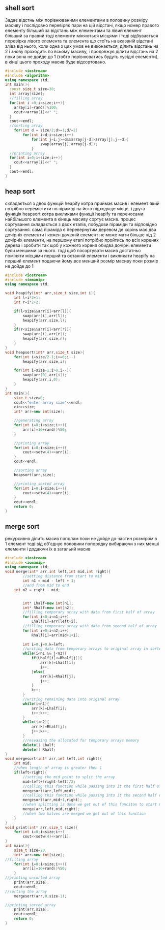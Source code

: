 ## shell sort

Задає відстнь між порівнюваними елементами в половину розміру масиву і послідовно перевіряє пари на цій відстані, якщо номер правого елементу більший за відстань між елементами та лівий елемент більший за правий тоді елементи міняються місцями і тоді відбувається перевірка лівого елемента та елемента що стоїть на вказаній відстані зліва від нього, коли одна з цих умов не виконається, ділить відстань на 2 і знову проходить по всьому масиву, і продовжує ділити відстань на 2 поки вона не дойде до 1 (тобто порівнюватись будуть сусідні елементи), в кінці цього проходу масив буде відсортовано.
```c++
#include <iostream>
#include <algorithm>
using namespace std;
int main(){
  const size_t size=30;
  int array[size];
  //filling array
  for(int i =0;i<size;i++){
    array[i]=rand()%100;
    cout<<array[i]<<" ";
  }
  cout<<endl;
  //sorting array
	for(int d = size/2;d>=1;d/=2)
		for(int i=d;i<size;i++)
			for(int j=i;j>=d&&array[j-d]>array[j];j-=d){
				swap(array[j],array[j-d]);
			}
  //printing array
  for(int i=0;i<size;i++){
    cout<<array[i]<<" ";
  }
  cout<<endl;
}
```

## heap sort

складається з двох функцій heapify котра приймає масив і елемент який потрібно перемістити по піраміді на його підходяще місце, і друга функція heapsort котра викликами функції heapify та переносами найбільшого елемента в кінець масиву сортує масив. процес сортування складається з двох етапів, побудови піраміди та відповідно сортування. сама піраміда є перевернутим деревом де корінь має два дочірніх елементи і кожен дочірній елемент не може мати більше нід 2 дочірніх елементи, на першому етапі потрібно пройтись по всіх коренях дерева і зробити так щоб у кожного кореня обидва дочірні елементи були меншими за нього. тоді щоб посортувати масив достатньо поміняти місцями перший та останній елементи і викликати heapify на перший елемент подаючи йому все менший розмір масиву поки розмір не дойде до 1

```c++
#include <iostream>
#include <iomanip>
using namespace std;

void heapify(int* arr,size_t size,int i){
	int l=i*2+1;
	int r=i*2+2;

	if(l<size&&arr[i]<arr[l]){
		swap(arr[i],arr[l]);
		heapify(arr,size,l);
	}
	if(r<size&&arr[i]<arr[r]){
		swap(arr[i],arr[r]);
		heapify(arr,size,r);
	}
}
void heapsort(int* arr,size_t size){
	for(int i=size/2-1;i>=0;i--)
		heapify(arr,size,i);

	for(int i=size-1;i>0;i--){
		swap(arr[0],arr[i]);
		heapify(arr,i,0);
	}
}
int main(){
	size_t size=0;
	cout<<"enter array size"<<endl;
	cin>>size;
	int* arr=new int[size];

	//generating array
	for(int i=0;i<size;i++){
		arr[i]=10+rand()%50;
	}

	//printing array
	for(int i=0;i<size;i++){
		cout<<setw(4)<<arr[i];
	}
	cout<<endl;

	//sorting array
	heapsort(arr,size);

	//printing sorted array
	for(int i=0;i<size;i++){
		cout<<setw(4)<<arr[i];
	}
	cout<<endl;
	return 0;
}

```



## merge sort
рекурсивно ділить масив пополам поки не дойде до частин розміром в 1 елемент тоді від об'єднує половини попорядку вибираючи з них менші елементи і додаючи їх в загальий масив

```c++
#include <iostream>
#include <iomanip>
using namespace std;
void merge(int* arr,int left,int mid,int right){
		//setting distance from start to mid 
		int n1 = mid - left + 1;
		//and from mid to end
    int n2 = right - mid;


		int* Lhalf=new int[n1];
		int* Rhalf=new int[n2];
		//filling temporary array with data from first half of array
		for(int i=0;i<n1;i++)
			Lhalf[i]=arr[left+i];
		//filling temporary array with data from second half of array
		for(int i=0;i<n2;i++)
			Rhalf[i]=arr[mid+1+i];
		
		int i=0,j=0,k=left;
		//writing data from temporary arrays to original array in sorted order
		while(i<n1 && j<n2){
			if(Lhalf[i]<=Rhalf[j]){
				arr[k]=Lhalf[i];
				i++;
			}else{
				arr[k]=Rhalf[j];
				j++;
			}
			k++;
		}
		//writing remaining data into original array
		while(i<n1){
			arr[k]=Lhalf[i];
			i++;k++;
		}
		while(j<n2){
			arr[k]=Rhalf[j];
			j++;k++;
		}	
		//reseasing the allocated for temporary arrays memory
		delete[] Lhalf;
		delete[] Rhalf;
}
void mergesort(int* arr,int left,int right){
	int mid;
	//when length of array is greater then 1
	if(left<right){
		//setting the mid point to split the array
		mid=left+(right-left)/2;
		//calling this function while passing into it the first half of array
		mergesort(arr,left,mid);
		//calling this function while passing into it the second half of array
		mergesort(arr,mid+1,right);
		//when splitting is done we get out of this funciton to start merging
		merge(arr,left,mid,right);
		//when two halves are merged we get out of this function
	}
}
void print(int* arr,size_t size){
	for(int i=0;i<size;i++)
		cout<<setw(4)<<arr[i];
}
int main(){
	size_t size=20;
	int* arr=new int[size];
//filling array
	for(int i=0;i<size;i++){
		arr[i]=10+rand()%50;
	}
//printing unsorted array
	print(arr,size);
	cout<<endl;
//sorting the array
	mergesort(arr,0,size-1);

//printing sorted array
	print(arr,size);
	cout<<endl;
	return 0;
}
```